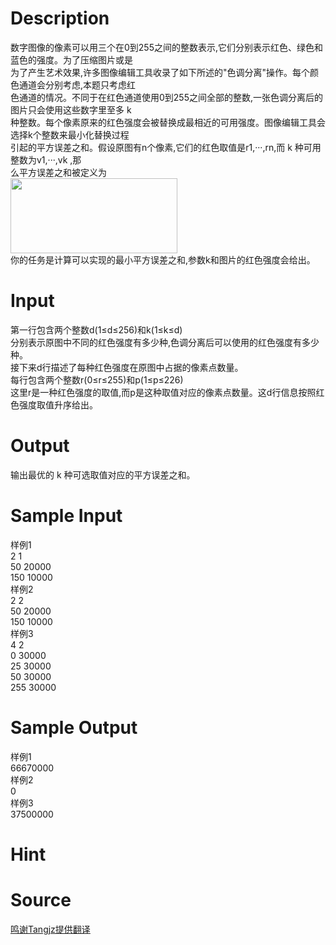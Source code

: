 
# Description

<div class="content"><div>数字图像的像素可以用三个在0到255之间的整数表示,它们分别表示红色、绿色和蓝色的强度。为了压缩图片或是</div>
<div>为了产生艺术效果,许多图像编辑工具收录了如下所述的&#34;色调分离&#34;操作。每个颜色通道会分别考虑,本题只考虑红</div>
<div>色通道的情况。不同于在红色通道使用0到255之间全部的整数,一张色调分离后的图片只会使用这些数字里至多 k </div>
<div>种整数。每个像素原来的红色强度会被替换成最相近的可用强度。图像编辑工具会选择k个整数来最小化替换过程</div>
<div>引起的平方误差之和。假设原图有n个像素,它们的红色取值是r1,···,rn,而 k 种可用整数为v1,···,vk ,那</div>
<div>么平方误差之和被定义为</div>
<div><img src="source/bzoj/4953/img/aHR0cHM6Ly9seWRzeS5jb20vSnVkZ2VPbmxpbmUvdXBsb2FkLzIwMTcwOC80NC5wbmc=.png" width="267" height="120" alt=""/></div>
<div>你的任务是计算可以实现的最小平方误差之和,参数k和图片的红色强度会给出。</div></div>

# Input

<div class="content"><div>第一行包含两个整数d(1≤d≤256)和k(1≤k≤d)</div>
<div>分别表示原图中不同的红色强度有多少种,色调分离后可以使用的红色强度有多少种。</div>
<div>接下来d行描述了每种红色强度在原图中占据的像素点数量。</div>
<div>每行包含两个整数r(0≤r≤255)和p(1≤p≤226)</div>
<div>这里r是一种红色强度的取值,而p是这种取值对应的像素点数量。这d行信息按照红色强度取值升序给出。</div></div>

# Output

<div class="content"><div>输出最优的 k 种可选取值对应的平方误差之和。</div></div>

# Sample Input

<div class="content"><span class="sampledata">样例1<br/>
2 1<br/>
50 20000<br/>
150 10000<br/>
样例2<br/>
2 2<br/>
50 20000<br/>
150 10000<br/>
样例3<br/>
4 2<br/>
0 30000<br/>
25 30000<br/>
50 30000<br/>
255 30000</span></div>

# Sample Output

<div class="content"><span class="sampledata">样例1<br/>
66670000<br/>
样例2<br/>
0<br/>
样例3<br/>
37500000</span></div>

# Hint

<div class="content"><p></p></div>

# Source

<div class="content"><p><a href="problemset.php?search=鸣谢Tangjz提供翻译">鸣谢Tangjz提供翻译</a></p></div>

